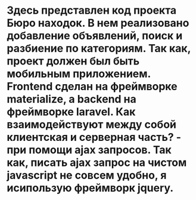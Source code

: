 # Здесь представлен код проекта Бюро находок. В нем реализовано добавление объявлений, поиск и разбиение по категориям. Так как, проект должен был быть мобильным приложением. Frontend сделан на фреймворке materialize, а backend на фреймворке laravel. Как взаимодействуют между собой клиентская и серверная часть? - при помощи ajax запросов. Так как, писать ajax запрос на чистом javascript не совсем удобно, я исипользую фреймворк jquery.
